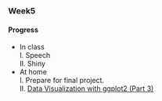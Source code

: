 ### Week5
#### Progress
* In class<br />
I. Speech     
II. Shiny      
* At home   
I. Prepare for final project.     
II. [Data Visualization with ggplot2 (Part 3)](https://bourbon0212.github.io/NTU-CS-X/Week4/Data_Visualization_with_ggplot2__Part_3_.html)     
 
